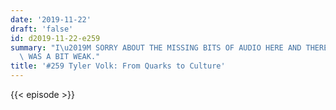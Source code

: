 ```yaml
---
date: '2019-11-22'
draft: 'false'
id: d2019-11-22-e259
summary: "I\u2019M SORRY ABOUT THE MISSING BITS OF AUDIO HERE AND THERE, BUT THE CONNECTION\
  \ WAS A BIT WEAK."
title: '#259 Tyler Volk: From Quarks to Culture'
---
```

{{< episode >}}
